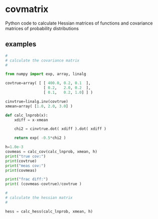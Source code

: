 covmatrix
=========

Python code to calculate Hessian matrices of functions and covariance matrices
of probability distributions

examples
--------
```python
#
# calculate the covariance matrix
#

from numpy import exp, array, linalg

covtrue=array( [ [ 400.0, 0.2, 0.1  ],
                 [ 0.2,   2.0, 0.2  ],
                 [ 0.1,   0.2, 1.0] ] )

cinvtrue=linalg.inv(covtrue)
xmean=array( [1.0, 2.0, 3.0] )

def calc_lnprob(x):
    xdiff = x-xmean

    chi2 = cinvtrue.dot( xdiff ).dot( xdiff )

    return exp( -0.5*chi2 )

h=1.0e-3
covmeas = calc_cov(calc_lnprob, xmean, h)
print("true cov:")
print(covtrue)
print("meas cov:")
print(covmeas)

print("frac diff:")
print( (covmeas-covtrue)/covtrue )

#
# calculate the hessian matrix
#

hess = calc_hess(calc_lnprob, xmean, h)
```

